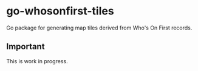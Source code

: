 # go-whosonfirst-tiles

Go package for generating map tiles derived from Who's On First records.

## Important

This is work in progress.